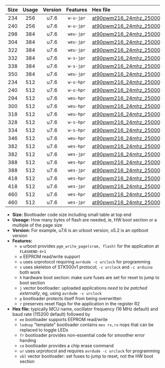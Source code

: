 |Size|Usage|Version|Features|Hex file|
|:-:|:-:|:-:|:-:|:--|
|234|256|u7.6|`w-u-jpr`|[at90pwm216_24mhz_250000bps_ur_vbl.hex](https://raw.githubusercontent.com/stefanrueger/urboot/main/at90pwm216_24mhz_250000bps_ur_vbl.hex)|
|240|256|u7.6|`w-u-jpr`|[at90pwm216_24mhz_250000bps_lednop_ur_vbl.hex](https://raw.githubusercontent.com/stefanrueger/urboot/main/at90pwm216_24mhz_250000bps_lednop_ur_vbl.hex)|
|298|384|u7.6|`weu-jpr`|[at90pwm216_24mhz_250000bps_ee_ur_vbl.hex](https://raw.githubusercontent.com/stefanrueger/urboot/main/at90pwm216_24mhz_250000bps_ee_ur_vbl.hex)|
|304|384|u7.6|`weu-jpr`|[at90pwm216_24mhz_250000bps_ee_lednop_ur_vbl.hex](https://raw.githubusercontent.com/stefanrueger/urboot/main/at90pwm216_24mhz_250000bps_ee_lednop_ur_vbl.hex)|
|322|384|u7.6|`weu-jpr`|[at90pwm216_24mhz_250000bps_ee_lednop_fr_ur_vbl.hex](https://raw.githubusercontent.com/stefanrueger/urboot/main/at90pwm216_24mhz_250000bps_ee_lednop_fr_ur_vbl.hex)|
|332|384|u7.6|`w-s-jpr`|[at90pwm216_24mhz_250000bps_vbl.hex](https://raw.githubusercontent.com/stefanrueger/urboot/main/at90pwm216_24mhz_250000bps_vbl.hex)|
|338|384|u7.6|`w-s-jpr`|[at90pwm216_24mhz_250000bps_lednop_vbl.hex](https://raw.githubusercontent.com/stefanrueger/urboot/main/at90pwm216_24mhz_250000bps_lednop_vbl.hex)|
|350|384|u7.6|`weu-jpr`|[at90pwm216_24mhz_250000bps_ee_lednop_fr_ce_ur_vbl.hex](https://raw.githubusercontent.com/stefanrueger/urboot/main/at90pwm216_24mhz_250000bps_ee_lednop_fr_ce_ur_vbl.hex)|
|234|512|u7.6|`w-u-hpr`|[at90pwm216_24mhz_250000bps_ur.hex](https://raw.githubusercontent.com/stefanrueger/urboot/main/at90pwm216_24mhz_250000bps_ur.hex)|
|240|512|u7.6|`w-u-hpr`|[at90pwm216_24mhz_250000bps_lednop_ur.hex](https://raw.githubusercontent.com/stefanrueger/urboot/main/at90pwm216_24mhz_250000bps_lednop_ur.hex)|
|294|512|u7.6|`weu-hpr`|[at90pwm216_24mhz_250000bps_ee_ur.hex](https://raw.githubusercontent.com/stefanrueger/urboot/main/at90pwm216_24mhz_250000bps_ee_ur.hex)|
|300|512|u7.6|`weu-hpr`|[at90pwm216_24mhz_250000bps_ee_lednop_ur.hex](https://raw.githubusercontent.com/stefanrueger/urboot/main/at90pwm216_24mhz_250000bps_ee_lednop_ur.hex)|
|318|512|u7.6|`weu-hpr`|[at90pwm216_24mhz_250000bps_ee_lednop_fr_ur.hex](https://raw.githubusercontent.com/stefanrueger/urboot/main/at90pwm216_24mhz_250000bps_ee_lednop_fr_ur.hex)|
|328|512|u7.6|`w-s-hpr`|[at90pwm216_24mhz_250000bps.hex](https://raw.githubusercontent.com/stefanrueger/urboot/main/at90pwm216_24mhz_250000bps.hex)|
|334|512|u7.6|`w-s-hpr`|[at90pwm216_24mhz_250000bps_lednop.hex](https://raw.githubusercontent.com/stefanrueger/urboot/main/at90pwm216_24mhz_250000bps_lednop.hex)|
|346|512|u7.6|`weu-hpr`|[at90pwm216_24mhz_250000bps_ee_lednop_fr_ce_ur.hex](https://raw.githubusercontent.com/stefanrueger/urboot/main/at90pwm216_24mhz_250000bps_ee_lednop_fr_ce_ur.hex)|
|382|512|u7.6|`wes-hpr`|[at90pwm216_24mhz_250000bps_ee.hex](https://raw.githubusercontent.com/stefanrueger/urboot/main/at90pwm216_24mhz_250000bps_ee.hex)|
|382|512|u7.6|`wes-jpr`|[at90pwm216_24mhz_250000bps_ee_vbl.hex](https://raw.githubusercontent.com/stefanrueger/urboot/main/at90pwm216_24mhz_250000bps_ee_vbl.hex)|
|388|512|u7.6|`wes-hpr`|[at90pwm216_24mhz_250000bps_ee_lednop.hex](https://raw.githubusercontent.com/stefanrueger/urboot/main/at90pwm216_24mhz_250000bps_ee_lednop.hex)|
|388|512|u7.6|`wes-jpr`|[at90pwm216_24mhz_250000bps_ee_lednop_vbl.hex](https://raw.githubusercontent.com/stefanrueger/urboot/main/at90pwm216_24mhz_250000bps_ee_lednop_vbl.hex)|
|418|512|u7.6|`wes-hpr`|[at90pwm216_24mhz_250000bps_ee_lednop_fr.hex](https://raw.githubusercontent.com/stefanrueger/urboot/main/at90pwm216_24mhz_250000bps_ee_lednop_fr.hex)|
|418|512|u7.6|`wes-jpr`|[at90pwm216_24mhz_250000bps_ee_lednop_fr_vbl.hex](https://raw.githubusercontent.com/stefanrueger/urboot/main/at90pwm216_24mhz_250000bps_ee_lednop_fr_vbl.hex)|
|460|512|u7.6|`wes-hpr`|[at90pwm216_24mhz_250000bps_ee_lednop_fr_ce.hex](https://raw.githubusercontent.com/stefanrueger/urboot/main/at90pwm216_24mhz_250000bps_ee_lednop_fr_ce.hex)|
|460|512|u7.6|`wes-jpr`|[at90pwm216_24mhz_250000bps_ee_lednop_fr_ce_vbl.hex](https://raw.githubusercontent.com/stefanrueger/urboot/main/at90pwm216_24mhz_250000bps_ee_lednop_fr_ce_vbl.hex)|

- **Size:** Bootloader code size including small table at top end
- **Useage:** How many bytes of flash are needed, ie, HW boot section or a multiple of the page size
- **Version:** For example, u7.6 is an urboot version, o5.2 is an optiboot version
- **Features:**
  + `w` urboot provides `pgm_write_page(sram, flash)` for the application at `FLASHEND-4+1`
  + `e` EEPROM read/write support
  + `u` uses urprotocol requiring `avrdude -c urclock` for programming
  + `s` uses skeleton of STK500v1 protocol; `-c urclock` and `-c arduino` both work
  + `h` hardware boot section: make sure fuses are set for reset to jump to boot section
  + `j` vector bootloader: uploaded applications *need to be patched externally*, eg, using `avrdude -c urclock`
  + `p` bootloader protects itself from being overwritten
  + `r` preserves reset flags for the application in the register R2
- **Hex file:** typically MCU name, oscillator frequency (16 MHz default) and baud rate (115200 default) followed by
  + `ee` bootloader supports EEPROM read/write
  + `lednop` "template" bootloader contains `mov rx,rx` nops that can be replaced to toggle LEDs
  + `fr` bootloader provides non-essential code for smoother error handing
  + `ce` bootloader provides a chip erase command
  + `ur` uses urprotocol and requires `avrdude -c urclock` for programming
  + `vbl` vector bootloader: set fuses to jump to reset, not the HW boot section
